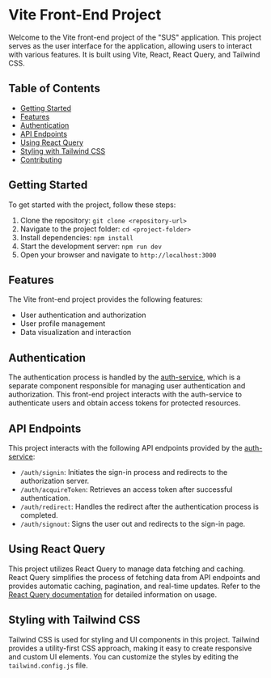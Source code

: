 
# Vite Front-End Project

Welcome to the Vite front-end project of the "SUS" application. This project serves as the user interface for the application, allowing users to interact with various features. It is built using Vite, React, React Query, and Tailwind CSS.

## Table of Contents

- [Getting Started](#getting-started)
- [Features](#features)
- [Authentication](#authentication)
- [API Endpoints](#api-endpoints)
- [Using React Query](#using-react-query)
- [Styling with Tailwind CSS](#styling-with-tailwind-css)
- [Contributing](#contributing)

## Getting Started

To get started with the project, follow these steps:

1. Clone the repository: `git clone <repository-url>`
2. Navigate to the project folder: `cd <project-folder>`
3. Install dependencies: `npm install`
4. Start the development server: `npm run dev`
5. Open your browser and navigate to `http://localhost:3000`

## Features

The Vite front-end project provides the following features:

- User authentication and authorization
- User profile management
- Data visualization and interaction

## Authentication

The authentication process is handled by the [auth-service](link-to-auth-service), which is a separate component responsible for managing user authentication and authorization. This front-end project interacts with the auth-service to authenticate users and obtain access tokens for protected resources.

## API Endpoints

This project interacts with the following API endpoints provided by the [auth-service](link-to-auth-service):

- `/auth/signin`: Initiates the sign-in process and redirects to the authorization server.
- `/auth/acquireToken`: Retrieves an access token after successful authentication.
- `/auth/redirect`: Handles the redirect after the authentication process is completed.
- `/auth/signout`: Signs the user out and redirects to the sign-in page.

## Using React Query

This project utilizes React Query to manage data fetching and caching. React Query simplifies the process of fetching data from API endpoints and provides automatic caching, pagination, and real-time updates. Refer to the [React Query documentation](https://react-query.tanstack.com/) for detailed information on usage.

## Styling with Tailwind CSS

Tailwind CSS is used for styling and UI components in this project. Tailwind provides a utility-first CSS approach, making it easy to create responsive and custom UI elements. You can customize the styles by editing the `tailwind.config.js` file.

